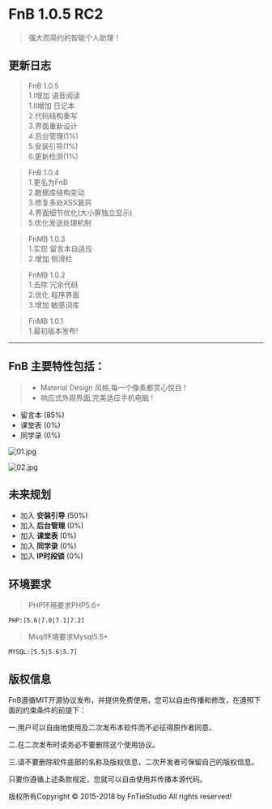 FnB 1.0.5 RC2
===========================
>强大而简约的智能个人助理！

**更新日志**
----
>FnB 1.0.5
<br/>1.Ⅰ增加 语音阅读
<br/>1.Ⅱ增加 日记本
<br/>2.代码结构重写
<br/>3.界面重新设计
<br/>4.后台管理(1%)
<br/>5.安装引导(1%)
<br/>6.更新检测(1%)

>FnB 1.0.4
<br/>1.更名为FnB
<br/>2.数据库结构变动
<br/>3.修复多处XSS漏洞
<br/>4.界面细节优化(大小屏独立显示)
<br/>5.优化发送处理机制

>FnMB 1.0.3
<br/>1.实现 留言本自适应
<br/>2.增加 侧滑栏

>FnMB 1.0.2
<br/>1.去除 冗余代码
<br/>2.优化 程序界面
<br/>3.增加 敏感词库

>FnMB 1.0.1 
<br/>1.最初版本发布!
----
## FnB 主要特性包括：

> + Material Design 风格,每一个像素都赏心悦目 !
> + 响应式外观界面,完美适应手机电脑 !

 + 留言本 (85%)
 + 课堂表 (0%)
 + 同学录 (0%)

![01.jpg](https://devcode.o.fntie.com/FnB/Usr/Themes/Static/01.jpg)

![02.jpg](https://devcode.o.fntie.com/FnB/Usr/Themes/Static/02.jpg)

## 未来规划
 + 加入 **安装引导** (50%)
 + 加入 **后台管理** (0%)
 + 加入 **课堂表** (0%)
 + 加入 **同学录** (0%)
 + 加入 **IP时段锁** (0%)

## 环境要求
> PHP环境要求PHP5.6+
 ~~~
 PHP:[5.6|7.0|7.1|7.2]
 ~~~
> Msql环境要求Mysql5.5+
 ~~~
 MYSQL:[5.5|5.6|5.7]
 ~~~

## 版权信息
 FnB遵循MIT开源协议发布，并提供免费使用，您可以自由传播和修改，在遵照下面的约束条件的前提下：

一.用户可以自由地使用及二次发布本软件而不必征得原作者同意。

二.在二次发布时请务必不要删除这个使用协议。

三.请不要删除软件底部的名称及版权信息，二次开发者可保留自己的版权信息。

只要你遵循上述条款规定，您就可以自由使用并传播本源代码。

版权所有Copyright © 2015-2018 by FnTieStudio All rights reserved!
